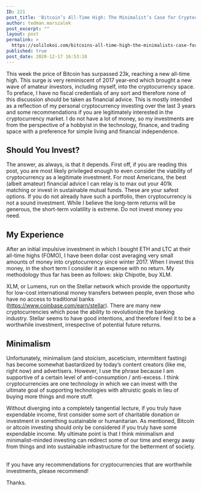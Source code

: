 ```yaml
---
ID: 221
post_title: 'Bitcoin’s All-Time High: The Minimalist’s Case for Cryptocurrency'
author: tedman.marszalek
post_excerpt: ""
layout: post
permalink: >
  https://solilokoi.com/bitcoins-all-time-high-the-minimalists-case-for-cryptocurrency/
published: true
post_date: 2020-12-17 16:53:18
---
```

<!-- wp:paragraph -->
<p>This week the price of Bitcoin has surpassed 23k, reaching a new all-time high. This surge is very reminiscent of 2017 year-end which brought a new wave of amateur investors, including myself, into the cryptocurrency space. To preface, I have no fiscal credentials of any sort and therefore none of this discussion should be taken as financial advice. This is mostly intended as a reflection of my personal cryptocurrency investing over the last 3 years and some recommendations if you are legitimately interested in the cryptocurrency market. I do not have a lot of money, so my investments are from the perspective of a hobbyist in the technology, finance, and trading space with a preference for simple living and financial independence.</p>
<!-- /wp:paragraph -->

<!-- wp:heading -->
<h2>Should You Invest?</h2>
<!-- /wp:heading -->

<!-- wp:paragraph -->
<p>The answer, as always, is that it depends. First off, if you are reading this post, you are most likely privileged enough to even consider the viability of cryptocurrency as a legitimate investment. For most Americans, the best (albeit amateur) financial advice I can relay is to max out your 401k matching or invest in sustainable mutual funds. These are your safest options. If you do not already have such a portfolio, then cryptocurrency is not a sound investment. While I believe the long-term returns will be generous, the short-term volatility is extreme. Do not invest money you need.</p>
<!-- /wp:paragraph -->

<!-- wp:heading -->
<h2>My Experience</h2>
<!-- /wp:heading -->

<!-- wp:paragraph -->
<p>After an initial impulsive investment in which I bought ETH and LTC at their all-time highs (FOMO), I have been dollar cost averaging very small amounts of money into cryptocurrency since winter 2017. When I invest this money, in the short term I consider it an expense with no return. My methodology thus far has been as follows: skip Chipotle, buy XLM.</p>
<!-- /wp:paragraph -->

<!-- wp:paragraph -->
<p>XLM, or Lumens, run on the Stellar network which provide the opportunity for low-cost international money transfers between people, even those who have no access to traditional banks (<a href="https://www.coinbase.com/earn/stellar">https://www.coinbase.com/earn/stellar</a>). There are many new cryptocurrencies which pose the ability to revolutionize the banking industry. Stellar seems to have good intentions, and therefore I feel it to be a worthwhile investment, irrespective of potential future returns.</p>
<!-- /wp:paragraph -->

<!-- wp:heading -->
<h2>Minimalism</h2>
<!-- /wp:heading -->

<!-- wp:paragraph -->
<p>Unfortunately, minimalism (and stoicism, asceticism, intermittent fasting) has become somewhat bastardized by today’s content creators (like me, right now) and advertisers. However, I use the phrase because I am supportive of a certain level of anti-consumption / anti-excess. I think cryptocurrencies are one technology in which we can invest with the ultimate goal of supporting technologies with altruistic goals in lieu of buying more things and more stuff.</p>
<!-- /wp:paragraph -->

<!-- wp:paragraph -->
<p>Without diverging into a completely tangential lecture, if you truly have expendable income, first consider some sort of charitable donation or investment in something sustainable or humanitarian. As mentioned, Bitcoin or altcoin investing should only be considered if you truly have some expendable income. My ultimate point is that I think minimalism and minimalist-minded investing can redirect some of our time and energy away from things and into sustainable infrastructure for the betterment of society. &nbsp;</p>
<!-- /wp:paragraph -->

<!-- wp:paragraph -->
<p>If you have any recommendations for cryptocurrencies that are worthwhile investments, please recommend!</p>
<!-- /wp:paragraph -->

<!-- wp:paragraph -->
<p>Thanks.</p>
<!-- /wp:paragraph -->